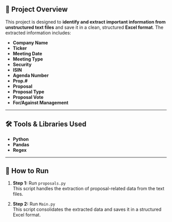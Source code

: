 ## 📄 Project Overview

This project is designed to **identify and extract important information from unstructured text files** and save it in a clean, structured **Excel format**. The extracted information includes:

- **Company Name**
- **Ticker**
- **Meeting Date**
- **Meeting Type**
- **Security**
- **ISIN**
- **Agenda Number**
- **Prop.#**
- **Proposal**
- **Proposal Type**
- **Proposal Vote**
- **For/Against Management**

---

## 🛠 Tools & Libraries Used

- **Python**
- **Pandas**
- **Regex**

---

## 🚀 How to Run

1. **Step 1:** Run `proposals.py`  
   This script handles the extraction of proposal-related data from the text files.

2. **Step 2:** Run `Main.py`  
   This script consolidates the extracted data and saves it in a structured Excel format.
